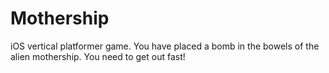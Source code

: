 # Mothership
iOS vertical platformer game. You have placed a bomb in the bowels of the alien mothership. You need to get out fast!
